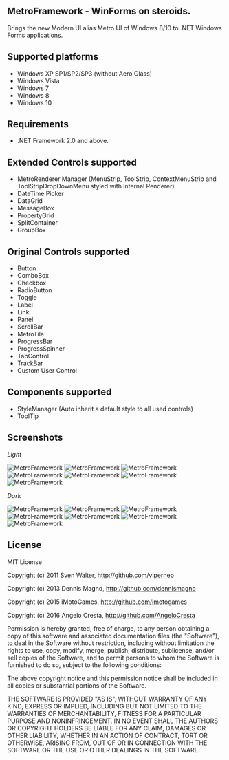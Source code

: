 MetroFramework - WinForms on steroids.
--------------------------------------

Brings the new Modern UI alias Metro UI of Windows 8/10 to .NET Windows Forms applications. 

Supported platforms
-------------------
* Windows XP SP1/SP2/SP3 (without Aero Glass)
* Windows Vista
* Windows 7
* Windows 8
* Windows 10

Requirements
------------
* .NET Framework 2.0 and above.

Extended Controls supported
---------------------------
* MetroRenderer Manager (MenuStrip, ToolStrip, ContextMenuStrip and ToolStripDropDownMenu styled with internal Renderer)
* DateTime Picker
* DataGrid
* MessageBox
* PropertyGrid
* SplitContainer
* GroupBox

Original Controls supported
---------------------------
* Button
* ComboBox
* Checkbox
* RadioButton
* Toggle
* Label
* Link
* Panel
* ScrollBar
* MetroTile
* ProgressBar
* ProgressSpinner
* TabControl
* TrackBar
* Custom User Control

Components supported
------------------
* StyleManager (Auto inherit a default style to all used controls)
* ToolTip

Screenshots
----------

*Light*

![MetroFramework](http://i.imgur.com/LcsRQt6.png)
![MetroFramework](http://i.imgur.com/Jl0AeOK.png)
![MetroFramework](http://i.imgur.com/zek9B0a.png)
![MetroFramework](http://i.imgur.com/eZE0vdq.png)
![MetroFramework](http://i.imgur.com/68FbgXQ.png)
![MetroFramework](http://i.imgur.com/ydrfoXH.png)
![MetroFramework](http://i.imgur.com/R6nphRZ.png)

*Dark*

![MetroFramework](http://i.imgur.com/xCPKax2.png)
![MetroFramework](http://i.imgur.com/kzouwKf.png)
![MetroFramework](http://i.imgur.com/oUIfIOg.png)
![MetroFramework](http://i.imgur.com/AbXaDFG.png)
![MetroFramework](http://i.imgur.com/u4eJ7AN.png)
![MetroFramework](http://i.imgur.com/FYGULlb.png)
![MetroFramework](http://i.imgur.com/SQHS3Zk.png)

License
-------

MIT License

Copyright (c) 2011 Sven Walter, http://github.com/viperneo

Copyright (c) 2013 Dennis Magno, http://github.com/dennismagno
 
Copyright (c) 2015 iMotoGames, http://github.com/imotogames

Copyright (c) 2016 Angelo Cresta, http://github.com/AngeloCresta

Permission is hereby granted, free of charge, to any person obtaining a copy
of this software and associated documentation files (the "Software"), to deal
in the Software without restriction, including without limitation the rights
to use, copy, modify, merge, publish, distribute, sublicense, and/or sell
copies of the Software, and to permit persons to whom the Software is
furnished to do so, subject to the following conditions:

The above copyright notice and this permission notice shall be included in all
copies or substantial portions of the Software.

THE SOFTWARE IS PROVIDED "AS IS", WITHOUT WARRANTY OF ANY KIND, EXPRESS OR
IMPLIED, INCLUDING BUT NOT LIMITED TO THE WARRANTIES OF MERCHANTABILITY,
FITNESS FOR A PARTICULAR PURPOSE AND NONINFRINGEMENT. IN NO EVENT SHALL THE
AUTHORS OR COPYRIGHT HOLDERS BE LIABLE FOR ANY CLAIM, DAMAGES OR OTHER
LIABILITY, WHETHER IN AN ACTION OF CONTRACT, TORT OR OTHERWISE, ARISING FROM,
OUT OF OR IN CONNECTION WITH THE SOFTWARE OR THE USE OR OTHER DEALINGS IN THE
SOFTWARE.
